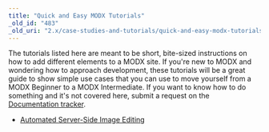 ```yaml
---
title: "Quick and Easy MODX Tutorials"
_old_id: "483"
_old_uri: "2.x/case-studies-and-tutorials/quick-and-easy-modx-tutorials"
---
```


The tutorials listed here are meant to be short, bite-sized instructions on how to add different elements to a MODX site. If you're new to MODX and wondering how to approach development, these tutorials will be a great guide to show simple use cases that you can use to move yourself from a MODX Beginner to a MODX Intermediate. If you want to know how to do something and it's not covered here, submit a request on the [Documentation tracker](http://tracker.modx.com/projects/docs/).

- [Automated Server-Side Image Editing](/revolution/2.x/case-studies-and-tutorials/quick-and-easy-modx-tutorials/automated-server-side-image-editing "Automated Server-Side Image Editing")